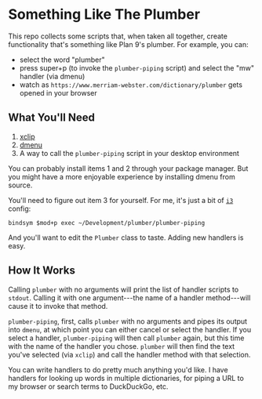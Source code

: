 # Something Like The Plumber

This repo collects some scripts that, when taken all together, create functionality that's something like Plan 9's plumber. For example, you can:

- select the word "plumber"
- press super+p (to invoke the `plumber-piping` script) and select the "mw" handler (via dmenu)
- watch as `https://www.merriam-webster.com/dictionary/plumber` gets opened in your browser


## What You'll Need

1. [xclip](https://www.cyberciti.biz/faq/xclip-linux-insert-files-command-output-intoclipboard/)
2. [dmenu](https://tools.suckless.org/dmenu/)
3. A way to call the `plumber-piping` script in your desktop environment

You can probably install items 1 and 2 through your package manager. But you might have a more enjoyable experience by installing dmenu from source.

You'll need to figure out item 3 for yourself. For me, it's just a bit of [`i3`](https://i3wm.org/) config:

    bindsym $mod+p exec ~/Development/plumber/plumber-piping

And you'll want to edit the `Plumber` class to taste. Adding new handlers is easy.


## How It Works

Calling `plumber` with no arguments will print the list of handler scripts to `stdout`. Calling it with one argument---the name of a handler method---will cause it to invoke that method.

`plumber-piping`, first, calls `plumber` with no arguments and pipes its output into `dmenu`, at which point you can either cancel or select the handler. If you select a handler, `plumber-piping` will then call `plumber` again, but this time with the name of the handler you chose. `plumber` will then find the text you've selected (via `xclip`) and call the handler method with that selection.

You can write handlers to do pretty much anything you'd like. I have handlers for looking up words in multiple dictionaries, for piping a URL to my browser or search terms to DuckDuckGo, etc.
